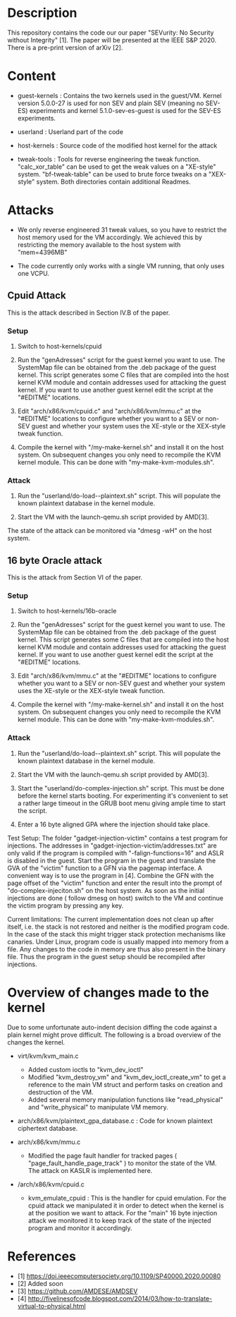 # Description
This repository contains the code our our paper "SEVurity: No Security without Integrity" [1].
The paper will be presented at the IEEE S&P 2020. There is a pre-print version of arXiv [2].


# Content

- guest-kernels : Contains the two kernels used in the guest/VM. Kernel version 5.0.0-27 is used for non SEV and plain SEV (meaning no SEV-ES) experiments and kernel 5.1.0-sev-es-guest is used for the SEV-ES experiments.

- userland : Userland part of the code

- host-kernels : Source code of the modified host kernel for the attack

- tweak-tools : Tools for reverse engineering the tweak function. "calc_xor_table" can be used to get the weak values on a "XE-style" system. "bf-tweak-table" can be used to brute force tweaks on a "XEX-style" system. Both directories contain additional Readmes.

# Attacks

- We only reverse engineered 31 tweak values, so you have to restrict the host memory used for the VM accordingly. We achieved this by restricting the memory available to the host system with "mem=4396MB"

- The code currently only works with a single VM running, that only uses one VCPU.

## Cpuid Attack
This is the attack described in Section IV.B of the paper.

### Setup
1. Switch to host-kernels/cpuid

2. Run the "genAdresses" script for the guest kernel you want to use. The SystemMap file can be obtained from the .deb package of the guest kernel.
	This script generates some C files that are compiled into the host kernel KVM module and contain addresses used for attacking the guest kernel.
	If you want to use another guest kernel edit the script at the "#EDITME" locations.

3. Edit "arch/x86/kvm/cpuid.c" and "arch/x86/kvm/mmu.c" at the "#EDITME" locations to configure whether you want to a SEV or non-SEV guest and whether your system uses the XE-style or the XEX-style tweak function.

4. Compile the kernel with "/my-make-kernel.sh" and install it on the host system. On subsequent changes you only need to recompile the KVM kernel module. This can be done with "my-make-kvm-modules.sh".

### Attack
1. Run the "userland/do-load-<kernel version>-plaintext.sh" script. This will populate the known plaintext database in the kernel module.

2. Start the VM with the launch-qemu.sh script provided by AMD[3].

The state of the attack can be monitored via "dmesg -wH" on the host system.


## 16 byte Oracle attack
This is the attack from Section VI of the paper.

### Setup
1. Switch to host-kernels/16b-oracle

2. Run the "genAdresses" script for the guest kernel you want to use. The SystemMap file can be obtained from the .deb package of the guest kernel.
	This script generates some C files that are compiled into the host kernel KVM module and contain addresses used for attacking the guest kernel.
	If you want to use another guest kernel edit the script at the "#EDITME" locations.

3. Edit "arch/x86/kvm/mmu.c" at the "#EDITME" locations to configure whether you want to a SEV or non-SEV guest and whether your system uses the XE-style or the XEX-style tweak function.

4. Compile the kernel with "/my-make-kernel.sh" and install it on the host system. On subsequent changes you only need to recompile the KVM kernel module. This can be done with "my-make-kvm-modules.sh".

### Attack
1. Run the "userland/do-load-<kernel version>-plaintext.sh" script. This will populate the known plaintext database in the kernel module.

2. Start the VM with the launch-qemu.sh script provided by AMD[3].

3. Start the "userland/do-complex-injection.sh" script. This must be done before the kernel starts booting. For experimenting it's convenient to set a rather large timeout in the GRUB boot menu giving ample time to start the script.

4. Enter a 16 byte aligned GPA where the injection should take place.

Test Setup:
The folder "gadget-injection-victim" contains a test program for injections.
The addresses in "gadget-injection-victim/addresses.txt" are only valid if the program is compiled with "-falign-functions=16" and ASLR is disabled in the guest.
Start the program in the guest and translate the GVA of the "victim" function to a GFN via the pagemap interface. A convenient way is to use the program in [4].
Combine the GFN with the page offset of the "victim" function and enter the result into the prompt of "do-complex-injeciton.sh" on the host system.
As soon as the initial injections are done ( follow dmesg on host) switch to the VM and continue the victim program by pressing any key.

Current limitations:
The current implementation does not clean up after itself, i.e. the stack is not restored and neither is the modified program code.
In the case of the stack this might trigger stack protection mechanisms like canaries. Under Linux, program code is usually mapped into memory from a file.
Any changes to the code in memory are thus also present in the binary file. Thus the program in the guest setup should be recompiled after injections.

# Overview of changes made to the kernel
Due to some unfortunate auto-indent decision diffing the code against a plain kernel might prove difficult.
The following is a broad overview of the changes the kernel.

- virt/kvm/kvm_main.c
	- Added custom ioctls to "kvm_dev_ioctl"
	- Modified "kvm_destroy_vm" and "kvm_dev_ioctl_create_vm" to get a reference to the main VM struct and perform tasks on creation and destruction of the VM.
	- Added several memory manipulation functions like "read_physical" and "write_physical" to manipulate VM memory.

- arch/x86/kvm/plaintext_gpa_database.c : Code for known plaintext ciphertext database.

- arch/x86/kvm/mmu.c
	 - Modified the page fault handler for tracked pages ( "page_fault_handle_page_track" ) to monitor the state of the VM. The attack on KASLR is implemented here.

- /arch/x86/kvm/cpuid.c
	 - kvm_emulate_cpuid : This is the handler for cpuid emulation. For the cpuid attack we manipulated it in order to detect when the kernel is at the position we want to attack. For the "main" 16 byte injection attack we monitored it to keep track of the state of the injected program and monitor it accordingly.


# References
- [1] https://doi.ieeecomputersociety.org/10.1109/SP40000.2020.00080
- [2] Added soon
- [3] https://github.com/AMDESE/AMDSEV
- [4] http://fivelinesofcode.blogspot.com/2014/03/how-to-translate-virtual-to-physical.html
